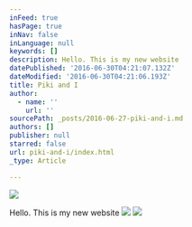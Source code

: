 ```yaml
---
inFeed: true
hasPage: true
inNav: false
inLanguage: null
keywords: []
description: Hello. This is my new website
datePublished: '2016-06-30T04:21:07.132Z'
dateModified: '2016-06-30T04:21:06.193Z'
title: Piki and I
author:
  - name: ''
    url: ''
sourcePath: _posts/2016-06-27-piki-and-i.md
authors: []
publisher: null
starred: false
url: piki-and-i/index.html
_type: Article

---
```

![](https://imgflo.herokuapp.com/graph/vahj1ThiexotieMo/a03704b7021d93480a2eaf326023fc78/croprotate.jpg?cropheight=1280&cropwidth=960&degrees=-90&input=https%3A%2F%2Fthe-grid-user-content.s3-us-west-2.amazonaws.com%2Fac6a284b-1526-47e5-9865-ca7b517abf3c.jpg&x=0&y=0)

Hello. This is my new website
![](https://imgflo.herokuapp.com/graph/vahj1ThiexotieMo/0446b758eefd4fa60df604aa3b638b47/croprotate.jpg?cropheight=1280&cropwidth=960&degrees=-90&input=https%3A%2F%2Fthe-grid-user-content.s3-us-west-2.amazonaws.com%2F6dba72b3-431d-4d06-aa37-f748415b3319.jpg&x=0&y=0)
![](https://the-grid-user-content.s3-us-west-2.amazonaws.com/48ff1de1-6d8e-4ce6-a3f8-1682566bd33a.jpg)